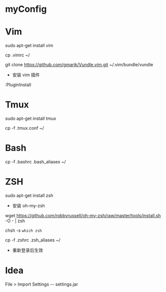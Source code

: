 myConfig
========

# Vim 

sudo apt-get install vim

cp .vimrc ~/

git clone https://github.com/gmarik/Vundle.vim.git ~/.vim/bundle/vundle 

* 安装 vim 插件

:PluginInstall

# Tmux 

sudo apt-get install tmux

cp -f .tmux.conf ~/

# Bash 

cp -f .bashrc .bash_aliases ~/

# ZSH 

sudo apt-get install zsh

* 安装 oh-my-zsh

wget https://github.com/robbyrussell/oh-my-zsh/raw/master/tools/install.sh -O - | zsh

chsh -s `which zsh`

cp -f .zshrc .zsh_aliases ~/

* 重新登录后生效

# Idea

File > Import Settings -- settings.jar

